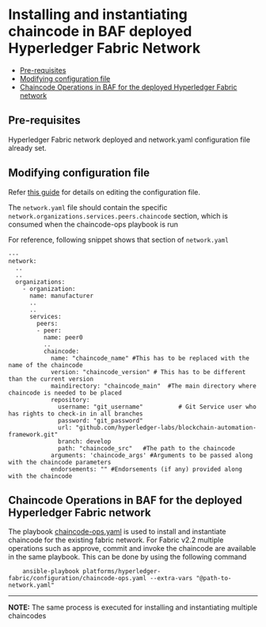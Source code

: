 [//]: # (##############################################################################################)
[//]: # (Copyright Accenture. All Rights Reserved.)
[//]: # (SPDX-License-Identifier: Apache-2.0)
[//]: # (##############################################################################################)

<a name = "install-instantiate-chaincode-fabric"></a>
# Installing and instantiating chaincode in BAF deployed Hyperledger Fabric Network

- [Pre-requisites](#pre_req)
- [Modifying configuration file](#create_config_file)
- [Chaincode Operations in BAF for the deployed Hyperledger Fabric network](#run_network)

<a name = "pre_req"></a>
## Pre-requisites
Hyperledger Fabric network deployed and network.yaml configuration file already set.

<a name = "create_config_file"></a>
## Modifying configuration file

Refer [this guide](./fabric_networkyaml.md) for details on editing the configuration file.

The `network.yaml` file should contain the specific `network.organizations.services.peers.chaincode` section, which is consumed when the chaincode-ops playbook is run

For reference, following snippet shows that section of `network.yaml`

```
---
network:
  ..
  ..
  organizations:
    - organization:
      name: manufacturer
      ..
      .. 
      services:
        peers:
        - peer:
          name: peer0          
          ..
          chaincode:
            name: "chaincode_name" #This has to be replaced with the name of the chaincode
            version: "chaincode_version" # This has to be different than the current version
            maindirectory: "chaincode_main"  #The main directory where chaincode is needed to be placed
            repository:
              username: "git_username"          # Git Service user who has rights to check-in in all branches
              password: "git_password"
              url: "github.com/hyperledger-labs/blockchain-automation-framework.git"
              branch: develop
              path: "chaincode_src"   #The path to the chaincode 
            arguments: 'chaincode_args' #Arguments to be passed along with the chaincode parameters
            endorsements: "" #Endorsements (if any) provided along with the chaincode
```

<a name = "run_network"></a>
## Chaincode Operations in BAF for the deployed Hyperledger Fabric network

The playbook [chaincode-ops.yaml](https://github.com/hyperledger-labs/blockchain-automation-framework/tree/main/platforms/hyperledger-fabric/configuration/chaincode-ops.yaml) is used to install and instantiate chaincode for the existing fabric network.
For Fabric v2.2 multiple operations such as approve, commit and invoke the chaincode are available in the same playbook. 
This can be done by using the following command

```
    ansible-playbook platforms/hyperledger-fabric/configuration/chaincode-ops.yaml --extra-vars "@path-to-network.yaml"
```

---
**NOTE:** The same process is executed for installing and instantiating multiple chaincodes